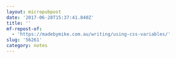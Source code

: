 ```yaml
---
layout: micropubpost
date: '2017-06-28T15:37:41.840Z'
title: ''
mf-repost-of:
  - 'https://madebymike.com.au/writing/using-css-variables/'
slug: '56261'
category: notes
---
```

